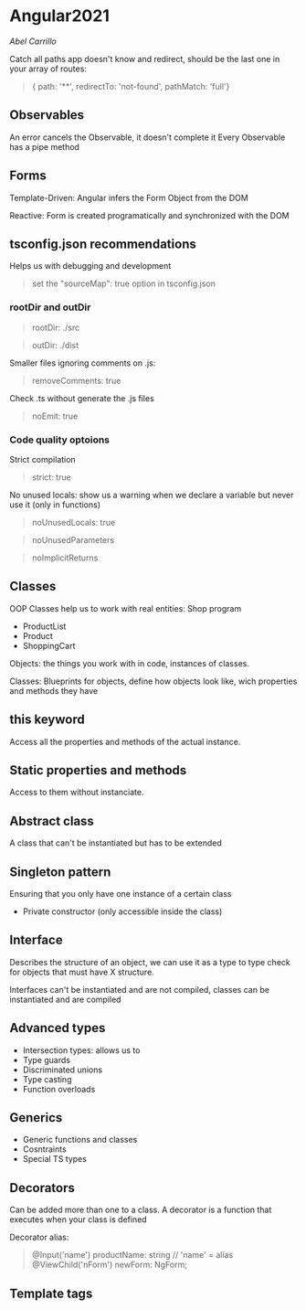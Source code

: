 # Angular2021

_Abel Carrillo_

Catch all paths app doesn't know and redirect, should be
the last one in your array of routes:

> { path: '**', redirectTo: 'not-found', pathMatch: 'full'}


## Observables
An error cancels the Observable, it doesn't complete it
Every Observable has a pipe method

## Forms
Template-Driven: Angular infers the Form Object
from the DOM

Reactive: Form is created programatically and
synchronized with the DOM


## tsconfig.json recommendations
Helps us with debugging and development

> set the "sourceMap": true option in tsconfig.json

### rootDir and outDir
> rootDir: ./src

> outDir: ./dist

Smaller files ignoring comments on .js:
> removeComments: true

Check .ts without generate the .js files
> noEmit: true

### Code quality optoions

Strict compilation
> strict: true 

No unused locals: show us a warning when we declare a variable
but never use it (only in functions)
> noUnusedLocals: true

>noUnusedParameters

>noImplicitReturns

## Classes
OOP
Classes help us to work with real entities: Shop program
* ProductList
* Product
* ShoppingCart

Objects: the things you work with in code, instances of classes.

Classes: Blueprints for objects, define how objects look like,
wich properties and methods they have


## this keyword
Access all the properties and methods of the actual instance.

## Static properties and methods
Access to them without instanciate.

## Abstract class
A class that can't be instantiated but has to be extended

## Singleton pattern
Ensuring that you only have one instance of a certain class
* Private constructor (only accessible inside the class)

## Interface
Describes the structure of an object, we can use it as a type to type
check for objects that must have X structure.

Interfaces can't be instantiated and are not compiled, classes can be instantiated and are compiled

## Advanced types
* Intersection types: allows us to
* Type guards
* Discriminated unions
* Type casting
* Function overloads

## Generics
* Generic functions and classes
* Cosntraints
* Special TS types

## Decorators
Can be added more than one to a class.
A decorator is a function that executes when your class is defined

Decorator alias:
> @Input('name') productName: string  // 'name' = alias
> @ViewChild('nForm') newForm: NgForm;

## Template tags
> <template id="">
HTML code that doesn't loaded immediately, its rendered when we want

## Code into multiple files
* Namespace & File Bundling
* ES6 Imports/Exports

## namespace Imports

## Webpack
* Code bundles, less imports required
* Oprtimized (minified) code, less code to download
* More build steps can be added easily


## Axios (HTTP requests)

## View encapsulation

````TypeScript
@Component({
    selector: "app-server-element",
    templateUrl: "./server-element.component.html",
    styleUrls: ["./server-element.component.css"],
    encapsulation: ViewEncapsulation.None // <==== (css gobally aplied)
})

````

## Component Lyfecycle
* ngOnChanges: Called after a bound input property changes
* ngOnInit: Called once the component is initialized, will run after the `constructor`
* ngDoCheck: Called during every change detection run
* ngAfterContentInit: Called after content (ng-content) has been projected into view
* ngAfterContentChecked: Called every time the projected content has been checked
* ngAfterViewInit: Called after the component's view (and child views) has been initialized
* ngAfterViewChecked: Called every time the view (and child views) have been checked
* ngOnDestroy: Called once the component is about to be destroyed


## Modules recommendations

### For services: 
Provide them application-wide to keep
the app module cleaner and leaner:

````TypeScript
@Injectable({ provideIn: 'root' })
export class UserService {}

````
If you provide a service in the app module and in the 
lazy loaded module, then the service is available app-wide BUT the lazy 
loaded module will get a separate
instance.

Generally you want to ensure that services are always
available app-wide by using @Injectable({providedIn: 'root'}) unless you have 
a strong reason for adding them only in a component tree

## Ahead-of-Time (AoT) vs Just-in-Time (JiT) Compilation

AoT Compiler: Used to deploy our app to production (--prod), optimizes our code

JiT Compiler: Is more forgiving than AoT

## Application State

Theoretically, it is the entire memory of the application, but, typically, 
it is the data received via API calls, user inputs, presentation UI State, app preferences, etc. 
Simply put, it is the data that can differentiate two instances of the same application. 
A simple concrete example of an application state would be a list of customers maintained in an application.

For simplicity, let's assume we have a list of customers in the application, and that is 
the state that we are trying to manage. Some API calls and user inputs could change the 
state ( i.e. the list ) by adding or removing customers

## NgRx

Angular's implementation of Redux.

Redux: Library/pattern to manage

## Angular Universal
 Allows us to pre render out angular app on the server.

## Angular Schematics

Custom "ng generate" schematics
Example: 
* Will create a navigation component from angular material:
 ng g @angular/material: nav main-nav


## Angular Elements

Feature to turn normal angular components into native web components.
Can be used by angular projects and non angular projects.
For non angular app: exporting a JS file, this file could be imported as a script.

### Some commands:

ng lint: _check code quality_
ng update @anglar/core @angular/cli